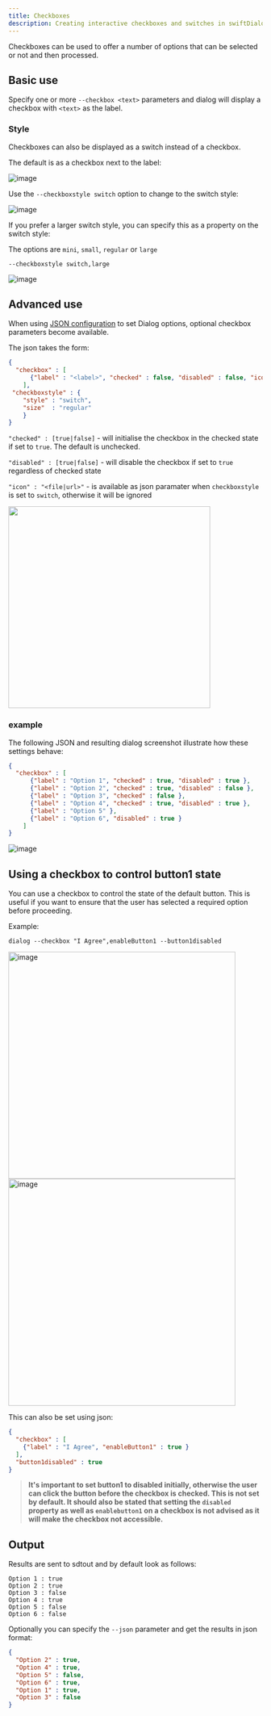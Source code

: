 ```yaml
---
title: Checkboxes
description: Creating interactive checkboxes and switches in swiftDialog
---
```


Checkboxes can be used to offer a number of options that can be selected or not and then processed.

## Basic use

Specify one or more `--checkbox <text>` parameters and dialog will display a checkbox with `<text>` as the label.

### Style

Checkboxes can also be displayed as a switch instead of a checkbox.

The default is as a checkbox next to the label:

![image](https://user-images.githubusercontent.com/3598965/235893894-1d4c26ba-1afc-4e9f-a58d-16a36c27787f.png)

Use the `--checkboxstyle switch` option to change to the switch style:

![image](https://user-images.githubusercontent.com/3598965/235894156-c8cf82e7-d627-43a4-b11e-3acfc296a3e2.png)

If you prefer a larger switch style, you can specify this as a property on the switch style:

The options are `mini`, `small`, `regular` or `large`

`--checkboxstyle switch,large`

![image](https://user-images.githubusercontent.com/3598965/235894351-71200445-5871-4e27-b792-2a983a34514c.png)

## Advanced use

When using [JSON configuration](/advanced/json-configuration) to set Dialog options, optional checkbox parameters become available.

The json takes the form:

```json
{
  "checkbox" : [
	  {"label" : "<label>", "checked" : false, "disabled" : false, "icon" : "<file|url>" }
	],
 "checkboxstyle" : {
    "style" : "switch",
    "size"  : "regular"
	}
}
```
`"checked" : [true|false]` - will initialise the checkbox in the checked state if set to `true`. The default is unchecked.

`"disabled" : [true|false]` - will disable the checkbox if set to `true` regardless of checked state

`"icon" : "<file|url>"` - is available as json paramater when `checkboxstyle` is set to `switch`, otherwise it will be ignored

<img src="https://user-images.githubusercontent.com/3598965/234565903-dad6db14-60c3-46aa-9a11-041aeeca8ffc.png" width=400>

### example

The following JSON and resulting dialog screenshot illustrate how these settings behave:

```json
{
  "checkbox" : [
	  {"label" : "Option 1", "checked" : true, "disabled" : true },
	  {"label" : "Option 2", "checked" : true, "disabled" : false },
	  {"label" : "Option 3", "checked" : false },
	  {"label" : "Option 4", "checked" : true, "disabled" : true },
	  {"label" : "Option 5" },
	  {"label" : "Option 6", "disabled" : true }
	]
}
```

![image](https://user-images.githubusercontent.com/3598965/150663608-6ee03207-0558-4769-a016-44fe5822fccb.png)

## Using a checkbox to control button1 state

You can use a checkbox to control the state of the default button. This is useful if you want to ensure that the user has selected a required option before proceeding.

Example:

`dialog --checkbox "I Agree",enableButton1 --button1disabled`

<img width="450" alt="image" src="https://github.com/swiftDialog/swiftDialog/assets/3598965/5a4d2ce4-ea37-447d-86d1-a12ca9d4807e"> <img width="450" alt="image" src="https://github.com/swiftDialog/swiftDialog/assets/3598965/ec12eb71-b6f9-466e-ad32-cb8812bc759c">

This can also be set using json:

```json
{
  "checkbox" : [
    {"label" : "I Agree", "enableButton1" : true }
  ],
  "button1disabled" : true
}
```

 > **It's important to set button1 to disabled initially, otherwise the user can click the button before the checkbox is checked. This is not set by default. It should also be stated that setting the `disabled` property as well as `enablebutton1` on a checkbox is not advised as it will make the checkbox not accessible.**

## Output

Results are sent to sdtout and by default look as follows:
```
Option 1 : true
Option 2 : true
Option 3 : false
Option 4 : true
Option 5 : false
Option 6 : false
```

Optionally you can specify the `--json` parameter and get the results in json format:

```json
{
  "Option 2" : true,
  "Option 4" : true,
  "Option 5" : false,
  "Option 6" : true,
  "Option 1" : true,
  "Option 3" : false
}
```
